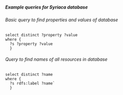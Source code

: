 ##### Example queries for Syriaca database

###### Basic query to find properties and values of database

```
select distinct ?property ?value
where {
  ?s ?property ?value
  }
```


###### Query to find names of all resources in database

```
select distinct ?name
where {
  ?s rdfs:label ?name`
  }
```
